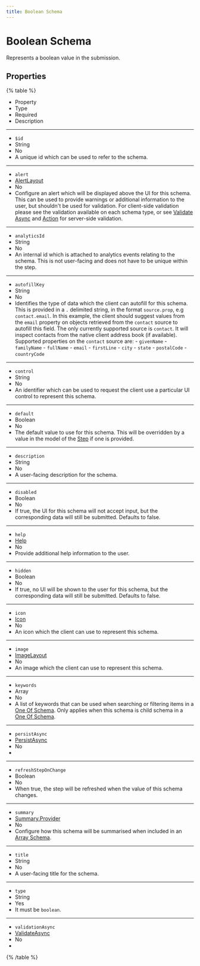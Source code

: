 ```yaml
---
title: Boolean Schema
---
```


# Boolean Schema



Represents a boolean value in the submission.

## Properties

{% table %}
* Property
* Type
* Required
* Description
---
* `$id`
* String
* No
*
  A unique id which can be used to refer to the schema.
---
* `alert`
* [AlertLayout](../layout/alert-layout#Alert-Layout)
* No
*
  Configure an alert which will be displayed above the UI for this schema. This can be used to provide warnings or additional information to the user, but shouldn't be used for validation. For client-side validation please see the validation available on each schema type, or see [Validate Async](../feature/validate-async#Validate-Async) and [Action](../feature/action#Action) for server-side validation.
---
* `analyticsId`
* String
* No
*
  An internal id which is attached to analytics events relating to the schema. This is not user-facing and does not have to be unique within the step.
---
* `autofillKey`
* String
* No
*
  Identifies the type of data which the client can autofill for this schema. This is provided in a `.` delimited string, in the format `source.prop`, e.g `contact.email`. In this example, the client should suggest values from the `email` property on objects retrieved from the `contact` source to autofill this field. The only currently supported source is `contact`. It will inspect contacts from the native client address book (if available). Supported properties on the `contact` source are: - `givenName` - `familyName` - `fullName` - `email` - `firstLine` - `city` - `state` - `postalCode` - `countryCode`
---
* `control`
* String
* No
*
  An identifier which can be used to request the client use a particular UI control to represent this schema.
---
* `default`
* Boolean
* No
*
  The default value to use for this schema. This will be overridden by a value in the model of the [Step](../step/step#Step) if one is provided.
---
* `description`
* String
* No
*
  A user-facing description for the schema.
---
* `disabled`
* Boolean
* No
*
  If true, the UI for this schema will not accept input, but the corresponding data will still be submitted.  Defaults to false.
---
* `help`
* [Help](../feature/help#Help)
* No
*
  Provide additional help information to the user.
---
* `hidden`
* Boolean
* No
*
  If true, no UI will be shown to the user for this schema, but the corresponding data will still be submitted. Defaults to false.
---
* `icon`
* [Icon](../misc/icon#Icon)
* No
*
  An icon which the client can use to represent this schema.
---
* `image`
* [ImageLayout](../layout/image-layout#Image-Layout)
* No
*
  An image which the client can use to represent this schema.
---
* `keywords`
* Array<String>
* No
*
  A list of keywords that can be used when searching or filtering items in a [One Of Schema](one-of-schema#One-Of-Schema). Only applies when this schema is child schema in a [One Of Schema](one-of-schema#One-Of-Schema).
---
* `persistAsync`
* [PersistAsync](../feature/persist-async#Persist-Async)
* No
*
  
---
* `refreshStepOnChange`
* Boolean
* No
*
  When true, the step will be refreshed when the value of this schema changes.
---
* `summary`
* [Summary.Provider](../feature/summary#Provider)
* No
*
  Configure how this schema will be summarised when included in an [Array Schema](array-schema#Array-Schema).
---
* `title`
* String
* No
*
  A user-facing title for the schema.
---
* `type`
* String
* Yes
*
  It must be `boolean`.
---
* `validationAsync`
* [ValidateAsync](../feature/validate-async#Validate-Async)
* No
*
  
{% /table %}
